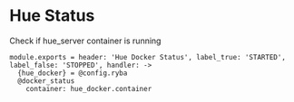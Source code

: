 
# Hue Status

Check if hue_server container is running

    module.exports = header: 'Hue Docker Status', label_true: 'STARTED', label_false: 'STOPPED', handler: ->
      {hue_docker} = @config.ryba
      @docker_status
        container: hue_docker.container
